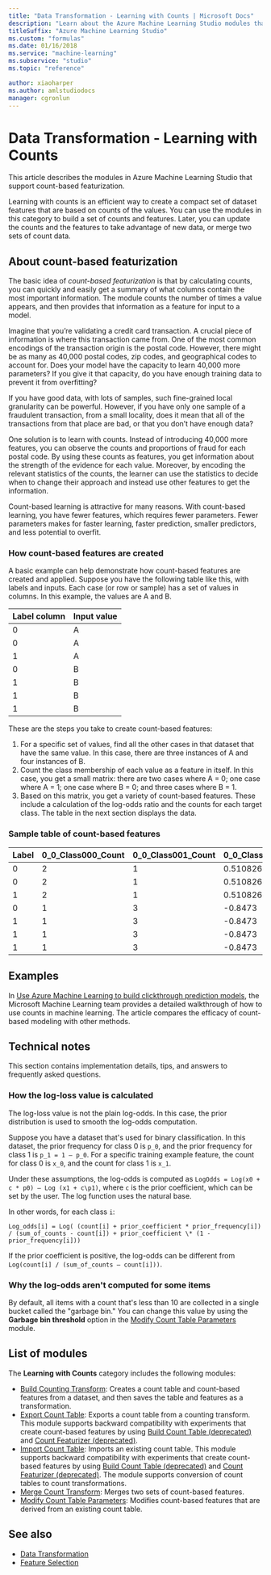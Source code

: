 ```yaml
---
title: "Data Transformation - Learning with Counts | Microsoft Docs"
description: "Learn about the Azure Machine Learning Studio modules that support count-based featurization."
titleSuffix: "Azure Machine Learning Studio"
ms.custom: "formulas"
ms.date: 01/16/2018
ms.service: "machine-learning"
ms.subservice: "studio"
ms.topic: "reference"

author: xiaoharper
ms.author: amlstudiodocs
manager: cgronlun
---
```

# Data Transformation - Learning with Counts

This article describes the modules in Azure Machine Learning Studio that support count-based featurization.

Learning with counts is an efficient way to create a compact set of dataset features that are based on counts of the values. You can use the modules in this category to build a set of counts and features. Later, you can update the counts and the features to take advantage of new data, or merge two sets of count data.

## About count-based featurization

The basic idea of *count-based featurization* is that by calculating counts, you can quickly and easily get a summary of what columns contain the most important information. The module counts the number of times a value appears, and then provides that information as a feature for input to a model.

Imagine that you’re validating a credit card transaction. A crucial piece of information is where this transaction came from. One of the most common encodings of the transaction origin is the postal code. However, there might be as many as 40,000 postal codes, zip codes, and geographical codes to account for. Does your model have the capacity to learn 40,000 more parameters? If you give it that capacity, do you have enough training data to prevent it from overfitting?

If you have good data, with lots of samples, such fine-grained local granularity can be powerful. However, if you have only one sample of a fraudulent transaction, from a small locality, does it mean that all of the transactions from that place are bad, or that you don’t have enough data?

One solution is to learn with counts. Instead of introducing 40,000 more features, you can observe the counts and proportions of fraud for each postal code. By using these counts as features, you get information about the strength of the evidence for each value. Moreover, by encoding the relevant statistics of the counts, the learner can use the statistics to decide when to change their approach and instead use other features to get the information.
 
Count-based learning is attractive for many reasons. With count-based learning, you have fewer features, which requires fewer parameters. Fewer parameters makes for faster learning, faster prediction, smaller predictors, and less potential to overfit.

### How count-based features are created

A basic example can help demonstrate how count-based features are created and applied. Suppose you have the following table like this, with labels and inputs. Each case (or row or sample) has a set of values in columns. In this example, the values are A and B.
 
|Label column|Input value|
|------------------|-----------------|
|0|A|
|0|A|
|1|A|
|0|B|
|1|B|
|1|B|
|1|B|

These are the steps you take to create count-based features:

1. For a specific set of values, find all the other cases in that dataset that have the same value. In this case, there are three instances of A and four instances of B.
2. Count the class membership of each value as a feature in itself. In this case, you get a small matrix: there are two cases where A = 0; one case where A = 1; one case where B = 0; and three cases where B = 1.
3. Based on this matrix, you get a variety of count-based features. These include a calculation of the log-odds ratio and the counts for each target class. The table in the next section displays the data.

### Sample table of count-based features

|Label|0_0_Class000_Count|0_0_Class001_Count|0_0_Class000_LogOdds|0_0_IsBackoff|
|-----------|---------------------------|---------------------------|-----------------------------|---------------------|
|0|2|1|0.510826|0|
|0|2|1|0.510826|0|
|1|2|1|0.510826|0|
|0|1|3|-0.8473|0|
|1|1|3|-0.8473|0|
|1|1|3|-0.8473|0|
|1|1|3|-0.8473|0|
 
## Examples

In [Use Azure Machine Learning to build clickthrough prediction models](http://go.microsoft.com/fwlink/?LinkId=699305), the Microsoft Machine Learning team provides a detailed walkthrough of how to use counts in machine learning. The article compares the efficacy of count-based modeling with other methods.
 
## Technical notes

This section contains implementation details, tips, and answers to frequently asked questions.

### How the log-loss value is calculated
 
The log-loss value is not the plain log-odds. In this case, the prior distribution is used to smooth the log-odds computation.

Suppose you have a dataset that's used for binary classification. In this dataset, the prior frequency for class 0 is `p_0`, and the prior frequency for class 1 is `p_1 = 1 – p_0`. For a specific training example feature, the count for class 0 is `x_0`, and the count for class 1 is `x_1`.

Under these assumptions, the log-odds is computed as `LogOdds = Log(x0 + c * p0) – Log (x1 + c\p1)`, where `c` is the prior coefficient, which can be set by the user. The log function uses the natural base.

In other words, for each class `i`:
 
`Log_odds[i] = Log( (count[i] + prior_coefficient * prior_frequency[i]) / (sum_of_counts - count[i]) + prior_coefficient \* (1 - prior_frequency[i]))`
 
If the prior coefficient is positive, the log-odds can be different from `Log(count[i] / (sum_of_counts – count[i]))`.

### Why the log-odds aren't computed for some items

By default, all items with a count that's less than 10 are collected in a single bucket called the "garbage bin." You can change this value by using the **Garbage bin threshold** option in the [Modify Count Table Parameters](modify-count-table-parameters.md) module.

## List of modules

The **Learning with Counts** category includes the following modules:

- [Build Counting Transform](build-counting-transform.md): Creates a count table and count-based features from a dataset, and then saves the table and features as a transformation.
- [Export Count Table](export-count-table.md): Exports a count table from a counting transform. This module supports backward compatibility with experiments that create count-based features by using [Build Count Table (deprecated)](build-count-table-deprecated.md) and [Count Featurizer (deprecated)](count-featurizer-deprecated.md).
- [Import Count Table](import-count-table.md): Imports an existing count table. This module supports backward compatibility with experiments that create count-based features by using [Build Count Table (deprecated)](build-count-table-deprecated.md) and [Count Featurizer (deprecated)](count-featurizer-deprecated.md). The module supports conversion of count tables to count transformations.
- [Merge Count Transform](merge-count-transform.md): Merges two sets of count-based features.
- [Modify Count Table Parameters](modify-count-table-parameters.md): Modifies count-based features that are derived from an existing count table.
 
## See also

- [Data Transformation](data-transformation.md)
- [Feature Selection](feature-selection-modules.md)
